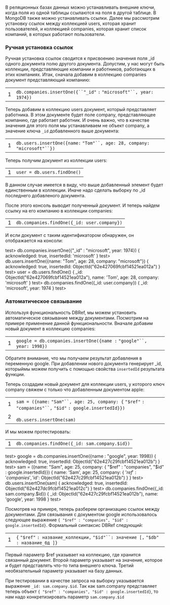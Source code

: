 В реляционных базах данных можно устанавливать внешние ключи, когда поля из одной таблицы ссылаются на поля в другой таблице. В MongoDB также можно устанавливать ссылки. Далее мы рассмотрим установку ссылок между коллекцией users, которая хранит пользователей, и коллекцией companies, которая хранит список компаний, в которых работают пользователи.

### Ручная установка ссылок

Ручная установка ссылок сводится к присвоению значения поля _id одного документа полю другого документа. Допустим, у нас могут быть коллекции, представляющие компании и работников, работающих в этих компаниях. Итак, сначала добавим в коллекцию companies документ представляющий компанию:

|   |   |
|---|---|
|1|`db.companies.insertOne({``"_id"` `:` `"microsoft"``, year: 1974})`|

Теперь добавим в коллекцию users документ, который представляет работника. В этом документе будет поле company, представляющее компанию, где работает работник. И очень важно, что в качестве значения для этого поля мы устанавливаем не объект company, а значение ключа `_id` добавленного выше документа:

|   |   |
|---|---|
|1|`db.users.insertOne({name:` `"Tom"``, age: 28, company:` `"microsoft"``})`|

Теперь получим документ из коллекции users:

|   |   |
|---|---|
|1|`user = db.users.findOne()`|

В данном случае имеется в виду, что выше добавленный элемент будет единственным в коллекции. Иначе надо сделать выборку по _id последнего добавленого документа.

После этого консоль выводит полученный документ. И теперь найдем ссылку на его компанию в коллекции companies:

|   |   |
|---|---|
|1|`db.companies.findOne({_id: user.company})`|

И если документ с таким идентификатором обнаружен, он отображается на консоли:

test> db.companies.insertOne({"_id" : "microsoft", year: 1974})
{ acknowledged: true, insertedId: 'microsoft' }
test> db.users.insertOne({name: "Tom", age: 28, company: "microsoft"})
{
  acknowledged: true,
  insertedId: ObjectId("62e427069fcbf14521ea012a")
}
test> user = db.users.findOne()
{
  _id: ObjectId("62e427069fcbf14521ea012a"),
  name: 'Tom',
  age: 28,
  company: 'microsoft'
}
test> db.companies.findOne({_id: user.company})
{ _id: 'microsoft', year: 1974 }
test>

### Автоматическое связывание

Используя функциональность DBRef, мы можем установить автоматическое связывание между документами. Посмотрим на примере применение данной функциональности. Вначале добавим новый документ в коллекцию companies:

|   |   |
|---|---|
|1|`google = db.companies.insertOne({name :` `"google"``, year: 1998})`|

Обратите внимание, что мы получаем результат добавления в переменную google. При добавлении нового документа генерирует _id, которыймы можем получить с помощью свойства `insertedId` результата функции.

Теперь создадим новый документ для коллекции users, у которого ключ company свяжем с только что добавленным документом apple:

|   |   |
|---|---|
|1<br><br>2|`sam = ({name:` `"Sam"``, age: 25, company: {` `"$ref"` `:` `"companies"``,` `"$id"` `: google.insertedId}})`<br><br>`db.users.insertOne(sam)`|

И мы можем протестировать:

|   |   |
|---|---|
|1|`db.companies.findOne({_id: sam.company.$id})`|

test> google = db.companies.insertOne({name : "google", year: 1998})
{
  acknowledged: true,
  insertedId: ObjectId("62e427c29fcbf14521ea012b")
}
test> sam = ({name: "Sam", age: 25, company: { "$ref" : "companies", "$id" : google.insertedId}})
{
  name: 'Sam',
  age: 25,
  company: { '$ref': 'companies', '$id': ObjectId("62e427c29fcbf14521ea012b") }
}
test> db.users.insertOne(sam)
{
  acknowledged: true,
  insertedId: ObjectId("62e427dc9fcbf14521ea012c")
}
test> db.companies.findOne({_id: sam.company.$id})
{
  _id: ObjectId("62e427c29fcbf14521ea012b"),
  name: 'google',
  year: 1998
}
test>

Посмотрев на примере, теперь разберем организацию ссылок между документами. Для связывания с документом google использовалось следующее выражение `{ "$ref" : "companies", "$id" : google.insertedId}`. Формальный синтаксис DBRef следующий:

|   |   |
|---|---|
|1|`{` `"$ref"` `: название_коллекции,` `"$id"``: значение [,` `"$db"` `: название_бд ]}`|

Первый параметр $ref указывает на коллекцию, где хранится связанный документ. Второй параметр указывает на значение, которое и будет представлять что-то типа внешнего ключа. Третий необязательный параметр указывает на базу данных.

При тестировании в качестве запроса на выборку указывается выражение `_id: sam.company.$id`. Так как sam.company представляет теперь объект `{ "$ref" : "companies", "$id" : google.insertedId}`, то нам надо конкретизировать параметр `sam.company.$id`